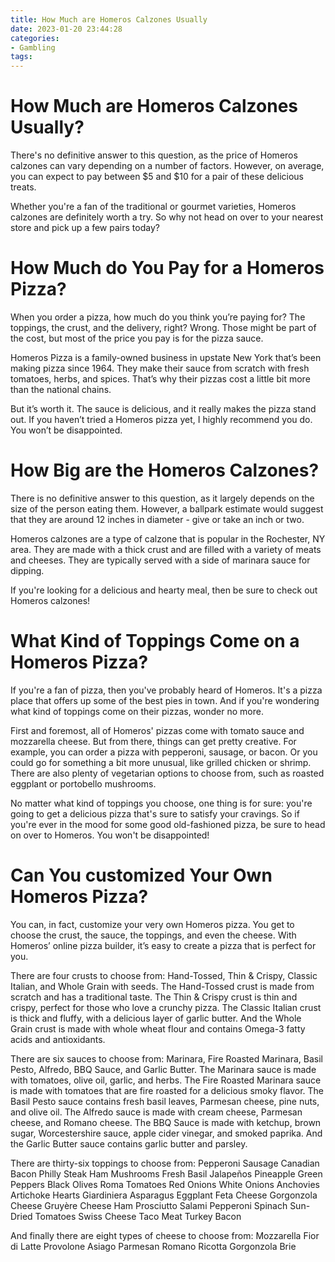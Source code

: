 ```yaml
---
title: How Much are Homeros Calzones Usually
date: 2023-01-20 23:44:28
categories:
- Gambling
tags:
---
```



#  How Much are Homeros Calzones Usually?

There's no definitive answer to this question, as the price of Homeros calzones can vary depending on a number of factors. However, on average, you can expect to pay between $5 and $10 for a pair of these delicious treats.

Whether you're a fan of the traditional or gourmet varieties, Homeros calzones are definitely worth a try. So why not head on over to your nearest store and pick up a few pairs today?

#  How Much do You Pay for a Homeros Pizza?

When you order a pizza, how much do you think you’re paying for? The toppings, the crust, and the delivery, right? Wrong. Those might be part of the cost, but most of the price you pay is for the pizza sauce.

Homeros Pizza is a family-owned business in upstate New York that’s been making pizza since 1964. They make their sauce from scratch with fresh tomatoes, herbs, and spices. That’s why their pizzas cost a little bit more than the national chains.

But it’s worth it. The sauce is delicious, and it really makes the pizza stand out. If you haven’t tried a Homeros pizza yet, I highly recommend you do. You won’t be disappointed.

#  How Big are the Homeros Calzones?

There is no definitive answer to this question, as it largely depends on the size of the person eating them. However, a ballpark estimate would suggest that they are around 12 inches in diameter - give or take an inch or two.

Homeros calzones are a type of calzone that is popular in the Rochester, NY area. They are made with a thick crust and are filled with a variety of meats and cheeses. They are typically served with a side of marinara sauce for dipping.

If you're looking for a delicious and hearty meal, then be sure to check out Homeros calzones!

#  What Kind of Toppings Come on a Homeros Pizza?

If you're a fan of pizza, then you've probably heard of Homeros. It's a pizza place that offers up some of the best pies in town. And if you're wondering what kind of toppings come on their pizzas, wonder no more.

First and foremost, all of Homeros' pizzas come with tomato sauce and mozzarella cheese. But from there, things can get pretty creative. For example, you can order a pizza with pepperoni, sausage, or bacon. Or you could go for something a bit more unusual, like grilled chicken or shrimp. There are also plenty of vegetarian options to choose from, such as roasted eggplant or portobello mushrooms.

No matter what kind of toppings you choose, one thing is for sure: you're going to get a delicious pizza that's sure to satisfy your cravings. So if you're ever in the mood for some good old-fashioned pizza, be sure to head on over to Homeros. You won't be disappointed!

#  Can You customized Your Own Homeros Pizza?

You can, in fact, customize your very own Homeros pizza. You get to choose the crust, the sauce, the toppings, and even the cheese. With Homeros’ online pizza builder, it’s easy to create a pizza that is perfect for you.

There are four crusts to choose from: Hand-Tossed, Thin & Crispy, Classic Italian, and Whole Grain with seeds. The Hand-Tossed crust is made from scratch and has a traditional taste. The Thin & Crispy crust is thin and crispy, perfect for those who love a crunchy pizza. The Classic Italian crust is thick and fluffy, with a delicious layer of garlic butter. And the Whole Grain crust is made with whole wheat flour and contains Omega-3 fatty acids and antioxidants.

There are six sauces to choose from: Marinara, Fire Roasted Marinara, Basil Pesto, Alfredo, BBQ Sauce, and Garlic Butter. The Marinara sauce is made with tomatoes, olive oil, garlic, and herbs. The Fire Roasted Marinara sauce is made with tomatoes that are fire roasted for a delicious smoky flavor. The Basil Pesto sauce contains fresh basil leaves, Parmesan cheese, pine nuts, and olive oil. The Alfredo sauce is made with cream cheese, Parmesan cheese, and Romano cheese. The BBQ Sauce is made with ketchup, brown sugar, Worcestershire sauce, apple cider vinegar, and smoked paprika. And the Garlic Butter sauce contains garlic butter and parsley.

There are thirty-six toppings to choose from: Pepperoni Sausage Canadian Bacon Philly Steak Ham Mushrooms Fresh Basil Jalapeños Pineapple Green Peppers Black Olives Roma Tomatoes Red Onions White Onions Anchovies Artichoke Hearts Giardiniera Asparagus Eggplant Feta Cheese Gorgonzola Cheese Gruyère Cheese Ham Prosciutto Salami Pepperoni Spinach Sun-Dried Tomatoes Swiss Cheese Taco Meat Turkey Bacon 

And finally there are eight types of cheese to choose from: Mozzarella Fior di Latte Provolone Asiago Parmesan Romano Ricotta Gorgonzola Brie